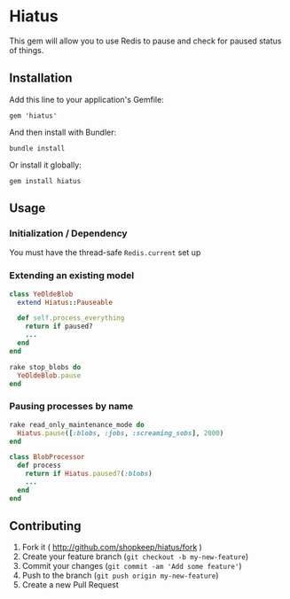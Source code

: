 # Hiatus

This gem will allow you to use Redis to pause and check for paused status of things.

## Installation

Add this line to your application's Gemfile:

    gem 'hiatus'

And then install with Bundler:

    bundle install

Or install it globally:

    gem install hiatus

## Usage

### Initialization / Dependency

You must have the thread-safe `Redis.current` set up

### Extending an existing model

```ruby
class YeOldeBlob
  extend Hiatus::Pauseable

  def self.process_everything
    return if paused?
    ...
  end
end

rake stop_blobs do
  YeOldeBlob.pause
end
```

### Pausing processes by name

```ruby
rake read_only_maintenance_mode do
  Hiatus.pause([:blobs, :jobs, :screaming_sobs], 2000)
end
```

```ruby
class BlobProcessor
  def process
    return if Hiatus.paused?(:blobs)
    ...
  end
end
```

## Contributing

1. Fork it ( http://github.com/shopkeep/hiatus/fork )
2. Create your feature branch (`git checkout -b my-new-feature`)
3. Commit your changes (`git commit -am 'Add some feature'`)
4. Push to the branch (`git push origin my-new-feature`)
5. Create a new Pull Request
